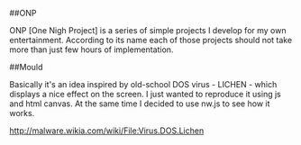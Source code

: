 ##ONP 

ONP [One Nigh Project] is a series of simple projects I develop for my own entertainment. 
According to its name each of those projects should not take more than just few hours of implementation.

##Mould

Basically it's an idea inspired by old-school DOS virus - LICHEN - which displays a nice effect on the screen. I just wanted to reproduce it using js and html canvas. At the same time I decided to use nw.js to see how it works.

http://malware.wikia.com/wiki/File:Virus.DOS.Lichen
